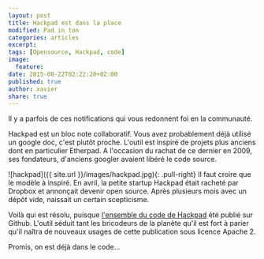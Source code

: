 ```yaml
---
layout: post
title: Hackpad est dans la place
modified: Pad in ton
categories: articles
excerpt: 
tags: [Opensource, Hackpad, code]
image: 
  feature: 
date: 2015-08-22T02:22:20+02:00
published: true
author: xavier
share: true
---
```


Il y a parfois de ces notifications qui vous redonnent foi en la communauté.

Hackpad est un bloc note collaboratif. Vous avez probablement déjà utilisé un google doc, c'est plutôt proche. L'outil est inspiré de projets plus anciens dont en particulier Etherpad. A l'occasion du rachat de ce dernier en 2009, ses fondateurs, d'anciens googler avaient libéré le code source.

![hackpad]({{ site.url }}/images/hackpad.jpg){: .pull-right}
Il faut croire que le modèle à inspiré. En avril, la petite startup Hackpad était racheté par Dropbox et annonçait devenir open source. Après plusieurs mois avec un dépôt vide, naissait un certain scepticisme.

Voilà qui est résolu, puisque [l'ensemble du code de Hackpad](https://github.com/dropbox/hackpad/)  été publié sur Github. L'outil séduit tant les bricodeurs de la planète qu'il est fort à parier qu'il naîtra de nouveaux usages de cette publication sous licence Apache 2.

Promis, on est déjà dans le code...